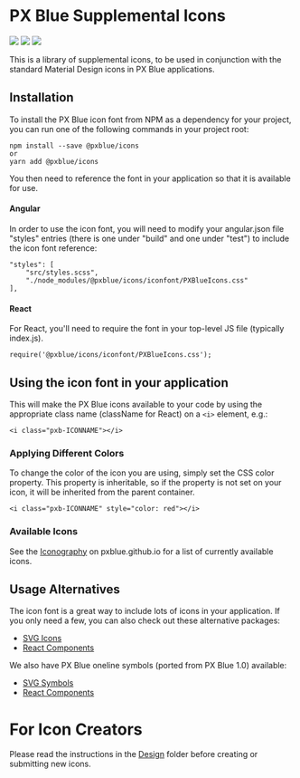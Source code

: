# PX Blue Supplemental Icons

[![](https://img.shields.io/npm/v/@pxblue/icons.svg?label=@pxblue/icons&style=flat)](https://www.npmjs.com/package/@pxblue/icons)
[![](https://img.shields.io/npm/v/@pxblue/icons-svg.svg?label=@pxblue/icons-svg&style=flat)](https://www.npmjs.com/package/@pxblue/icons-svg)
[![](https://img.shields.io/circleci/project/github/pxblue/icons/master.svg?style=flat)](https://circleci.com/gh/pxblue/icons/tree/master)

This is a library of supplemental icons, to be used in conjunction with the standard Material Design icons in PX Blue applications.

## Installation

To install the PX Blue icon font from NPM as a dependency for your project, you can run one of the following commands in your project root:

```
npm install --save @pxblue/icons
or
yarn add @pxblue/icons
```

You then need to reference the font in your application so that it is available for use.

#### Angular

In order to use the icon font, you will need to modify your angular.json file "styles" entries (there is one under "build" and one under "test") to include the icon font reference:

```
"styles": [
    "src/styles.scss",
    "./node_modules/@pxblue/icons/iconfont/PXBlueIcons.css"
],
```

#### React

For React, you'll need to require the font in your top-level JS file (typically index.js).

```
require('@pxblue/icons/iconfont/PXBlueIcons.css');
```

## Using the icon font in your application

This will make the PX Blue icons available to your code by using the appropriate class name (className for React) on a `<i>` element, e.g.:

```
<i class="pxb-ICONNAME"></i>
```

### Applying Different Colors

To change the color of the icon you are using, simply set the CSS color property. This property is inheritable, so if the property is not set on your icon, it will be inherited from the parent container.

```
<i class="pxb-ICONNAME" style="color: red"></i>
```

### Available Icons

See the [Iconography](https://pxblue.github.io/style/iconography) on pxblue.github.io for a list of currently available icons.

## Usage Alternatives

The icon font is a great way to include lots of icons in your application. If you only need a few, you can also check out these alternative packages:

-   [SVG Icons](https://www.npmjs.com/package/@pxblue/icons-svg)
-   [React Components](https://www.npmjs.com/package/@pxblue/icons-mui)

We also have PX Blue oneline symbols (ported from PX Blue 1.0) available:

-   [SVG Symbols](https://www.npmjs.com/package/@pxblue/symbols)
-   [React Components](https://www.npmjs.com/package/@pxblue/symbols-mui)

# For Icon Creators

Please read the instructions in the [Design](https://github.com/pxblue/icons/blob/master/design/README.md) folder before creating or submitting new icons.
